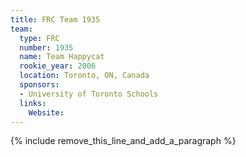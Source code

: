 ```yaml
---
title: FRC Team 1935
team:
  type: FRC
  number: 1935
  name: Team Happycat
  rookie_year: 2006
  location: Toronto, ON, Canada
  sponsors:
  - University of Toronto Schools
  links:
    Website:
---
```


{% include remove_this_line_and_add_a_paragraph %}